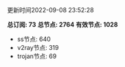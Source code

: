 更新时间2022-09-08 23:52:28

**总订阅: 73**
**总节点: 2764**
**有效节点: 1028**
- ss节点: 640
- v2ray节点: 319
- trojan节点: 69
